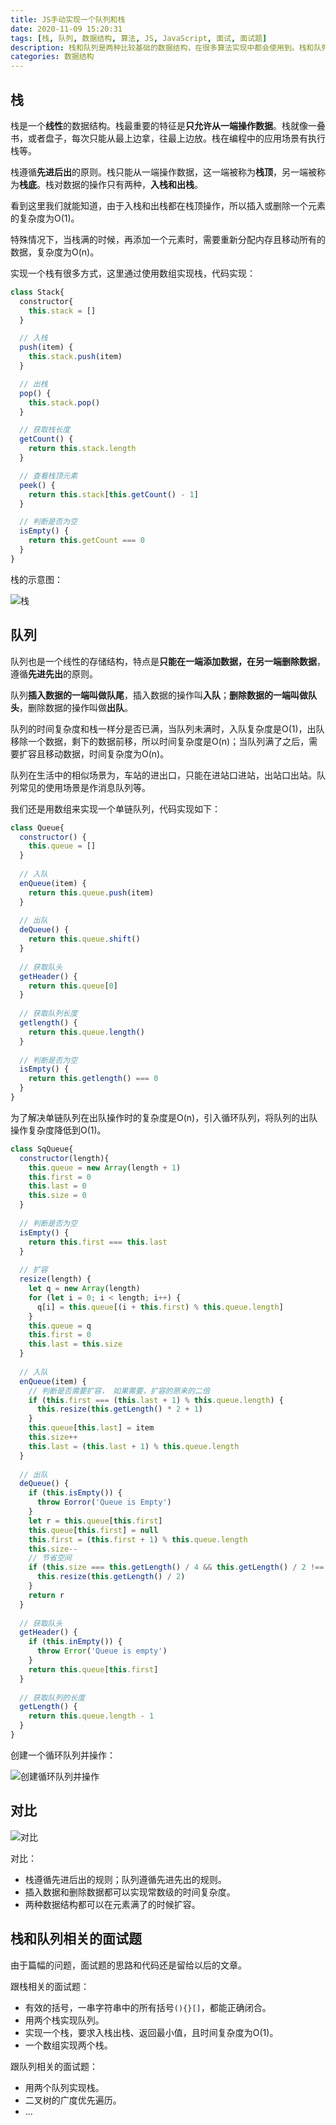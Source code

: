 ```yaml
---
title: JS手动实现一个队列和栈
date: 2020-11-09 15:20:31
tags: [栈, 队列, 数据结构, 算法, JS, JavaScript, 面试, 面试题]
description: 栈和队列是两种比较基础的数据结构，在很多算法实现中都会使用到。栈和队列有相似，又有区别，我们用代码实现两种数据结构，从底层了解两种数据结构的不同，之后再了解应用场景及面试题。
categories: 数据结构
---
```


## 栈

栈是一个**线性**的数据结构。栈最重要的特征是**只允许从一端操作数据**。栈就像一叠书，或者盘子，每次只能从最上边拿，往最上边放。栈在编程中的应用场景有执行栈等。

栈遵循**先进后出**的原则。栈只能从一端操作数据，这一端被称为**栈顶**，另一端被称为**栈底**。栈对数据的操作只有两种，**入栈和出栈**。

看到这里我们就能知道，由于入栈和出栈都在栈顶操作，所以插入或删除一个元素的复杂度为O(1)。

特殊情况下，当栈满的时候，再添加一个元素时，需要重新分配内存且移动所有的数据，复杂度为O(n)。

实现一个栈有很多方式，这里通过使用数组实现栈，代码实现：

``` js
class Stack{
  constructor{
    this.stack = []
  }

  // 入栈
  push(item) {
    this.stack.push(item)
  }

  // 出栈
  pop() {
    this.stack.pop()
  }

  // 获取栈长度
  getCount() {
    return this.stack.length
  }

  // 查看栈顶元素
  peek() {
    return this.stack[this.getCount() - 1]
  }

  // 判断是否为空
  isEmpty() {
    return this.getCount === 0
  }
}
```

栈的示意图：

![栈](https://pic4.zhimg.com/v2-9b87a58683013d2cf04b3626926c60ab_1440w.jpg?source=172ae18b)

## 队列

队列也是一个线性的存储结构，特点是**只能在一端添加数据，在另一端删除数据**，遵循**先进先出**的原则。

队列**插入数据的一端叫做队尾**，插入数据的操作叫**入队**；**删除数据的一端叫做队头**，删除数据的操作叫做**出队**。

队列的时间复杂度和栈一样分是否已满，当队列未满时，入队复杂度是O(1)，出队移除一个数据，剩下的数据前移，所以时间复杂度是O(n)；当队列满了之后，需要扩容且移动数据，时间复杂度为O(n)。

队列在生活中的相似场景为，车站的进出口，只能在进站口进站，出站口出站。队列常见的使用场景是作消息队列等。

我们还是用数组来实现一个单链队列，代码实现如下：

``` js
class Queue{
  constructor() {
    this.queue = []
  }
  
  // 入队
  enQueue(item) {
    return this.queue.push(item)
  }
    
  // 出队
  deQueue() {
    return this.queue.shift()
  }
    
  // 获取队头
  getHeader() {
    return this.queue[0]
  }
    
  // 获取队列长度
  getlength() {
    return this.queue.length()
  }
    
  // 判断是否为空
  isEmpty() {
    return this.getlength() === 0
  }
}
```

为了解决单链队列在出队操作时的复杂度是O(n)，引入循环队列，将队列的出队操作复杂度降低到O(1)。

``` js
class SqQueue{
  constructor(length){
    this.queue = new Array(length + 1)
    this.first = 0
    this.last = 0
    this.size = 0
  }
    
  // 判断是否为空
  isEmpty() {
    return this.first === this.last
  }
  
  // 扩容
  resize(length) {
    let q = new Array(length)
    for (let i = 0; i < length; i++) {
      q[i] = this.queue[(i + this.first) % this.queue.length]
    }
    this.queue = q
    this.first = 0
    this.last = this.size
  }
    
  // 入队
  enQueue(item) {
    // 判断是否需要扩容， 如果需要，扩容的原来的二倍
    if (this.first === (this.last + 1) % this.queue.length) {
      this.resize(this.getLength() * 2 + 1)
    }
    this.queue[this.last] = item
    this.size++
    this.last = (this.last + 1) % this.queue.length
  }
    
  // 出队
  deQueue() {
    if (this.isEmpty()) {
      throw Eorror('Queue is Empty')
    }
    let r = this.queue[this.first]
    this.queue[this.first] = null
    this.first = (this.first + 1) % this.queue.length
    this.size--
    // 节省空间
    if (this.size === this.getLength() / 4 && this.getLength() / 2 !== 0) {
      this.resize(this.getLength() / 2)
    }
    return r
  }
    
  // 获取队头
  getHeader() {
    if (this.inEmpty()) {
      throw Error('Queue is empty')
    }
    return this.queue[this.first]
  }
    
  // 获取队列的长度
  getLength() {
    return this.queue.length - 1
  }
}
```

创建一个循环队列并操作：

![创建循环队列并操作](JS手动实现一个队列和栈/image-20201112141925295.png)

## 对比

![对比](JS手动实现一个队列和栈/1534783-20181212143236150-1594812025.png)

对比：

- 栈遵循先进后出的规则；队列遵循先进先出的规则。
- 插入数据和删除数据都可以实现常数级的时间复杂度。
- 两种数据结构都可以在元素满了的时候扩容。

## 栈和队列相关的面试题

由于篇幅的问题，面试题的思路和代码还是留给以后的文章。

跟栈相关的面试题：

- 有效的括号，一串字符串中的所有括号`(){}[]`，都能正确闭合。
- 用两个栈实现队列。
- 实现一个栈，要求入栈出栈、返回最小值，且时间复杂度为O(1)。
- 一个数组实现两个栈。

跟队列相关的面试题：

- 用两个队列实现栈。
- 二叉树的广度优先遍历。
- ...

